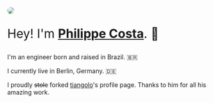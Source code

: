 <img style="border-radius: 100%; max-height: 15rem;" src="https://github.com/philippesamuel.png">

<div style="font-size: 2em;" markdown="1">

Hey! I'm **<a href="https://www.linkedin.com/in/santosdacosta/" target="_blank">Philippe Costa</a>**. 👋

</div>

I'm an engineer born and raised in Brazil. 🇧🇷

I currently live in Berlin, Germany. 🇩🇪

I proudly ~~stole~~ forked [tiangolo](https://tiangolo.com/)'s profile page. Thanks to him for all his amazing work.
